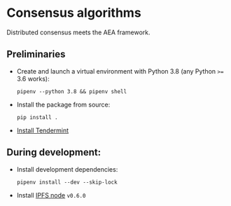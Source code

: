 # Consensus algorithms

Distributed consensus meets the AEA framework.

## Preliminaries

- Create and launch a virtual environment with Python 3.8 (any Python `>=` 3.6 works):

      pipenv --python 3.8 && pipenv shell

- Install the package from source:

      pip install .

- [Install Tendermint](https://docs.tendermint.com/master/introduction/install.html)


## During development:

- Install development dependencies:

      pipenv install --dev --skip-lock

- Install [IPFS node](https://docs.ipfs.io/install/command-line/#official-distributions) `v0.6.0`